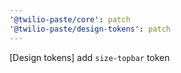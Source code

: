 ```yaml
---
'@twilio-paste/core': patch
'@twilio-paste/design-tokens': patch
---
```


[Design tokens] add `size-topbar` token
